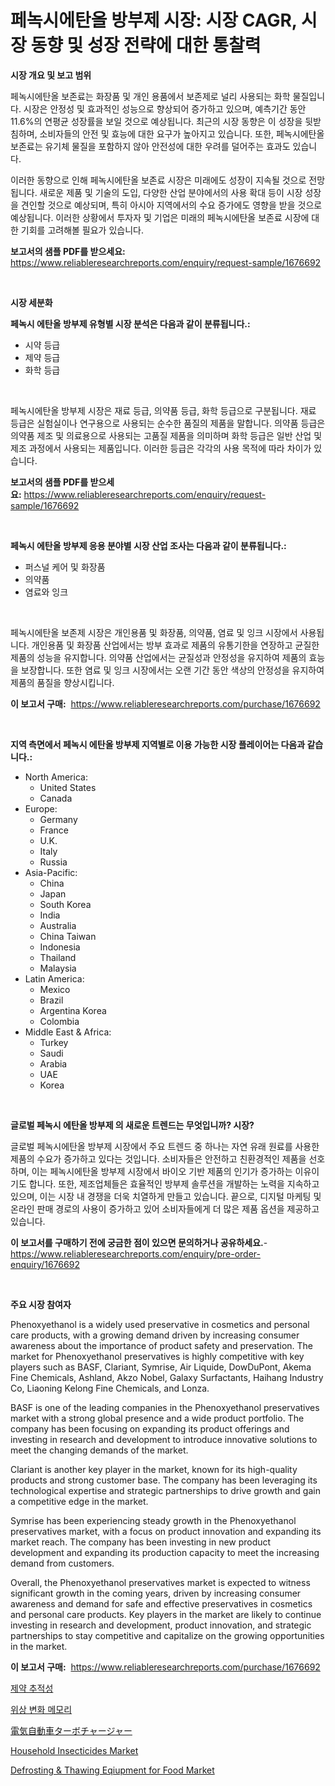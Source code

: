 <p><h1>페녹시에탄올 방부제 시장: 시장 CAGR, 시장 동향 및 성장 전략에 대한 통찰력</h1></p><p><strong>시장 개요 및 보고 범위</strong></p>
<p><p>페녹시에탄올 보존료는 화장품 및 개인 용품에서 보존제로 널리 사용되는 화학 물질입니다. 시장은 안정성 및 효과적인 성능으로 향상되어 증가하고 있으며, 예측기간 동안 11.6%의 연평균 성장률을 보일 것으로 예상됩니다. 최근의 시장 동향은 이 성장을 뒷받침하며, 소비자들의 안전 및 효능에 대한 요구가 높아지고 있습니다. 또한, 페녹시에탄올 보존료는 유기체 물질을 포함하지 않아 안전성에 대한 우려를 덜어주는 효과도 있습니다.</p><p>이러한 동향으로 인해 페녹시에탄올 보존료 시장은 미래에도 성장이 지속될 것으로 전망됩니다. 새로운 제품 및 기술의 도입, 다양한 산업 분야에서의 사용 확대 등이 시장 성장을 견인할 것으로 예상되며, 특히 아시아 지역에서의 수요 증가에도 영향을 받을 것으로 예상됩니다. 이러한 상황에서 투자자 및 기업은 미래의 페녹시에탄올 보존료 시장에 대한 기회를 고려해볼 필요가 있습니다.</p></p>
<p><strong>보고서의 샘플 PDF를 받으세요:</strong> <a href="https://www.reliableresearchreports.com/enquiry/request-sample/1676692">https://www.reliableresearchreports.com/enquiry/request-sample/1676692</a></p>
<p>&nbsp;</p>
<p><strong>시장 세분화</strong></p>
<p><strong>페녹시 에탄올 방부제 유형별 시장 분석은 다음과 같이 분류됩니다.:</strong></p>
<p><ul><li>시약 등급</li><li>제약 등급</li><li>화학 등급</li></ul></p>
<p>&nbsp;</p>
<p><p>페녹시에탄올 방부제 시장은 재료 등급, 의약품 등급, 화학 등급으로 구분됩니다. 재료 등급은 실험실이나 연구용으로 사용되는 순수한 품질의 제품을 말합니다. 의약품 등급은 의약품 제조 및 의료용으로 사용되는 고품질 제품을 의미하며 화학 등급은 일반 산업 및 제조 과정에서 사용되는 제품입니다. 이러한 등급은 각각의 사용 목적에 따라 차이가 있습니다.</p></p>
<p><strong>보고서의 샘플 PDF를 받으세요:</strong>&nbsp;<a href="https://www.reliableresearchreports.com/enquiry/request-sample/1676692">https://www.reliableresearchreports.com/enquiry/request-sample/1676692</a></p>
<p>&nbsp;</p>
<p><strong> 페녹시 에탄올 방부제 응용 분야별 시장 산업 조사는 다음과 같이 분류됩니다.:</strong></p>
<p><ul><li>퍼스널 케어 및 화장품</li><li>의약품</li><li>염료와 잉크</li></ul></p>
<p>&nbsp;</p>
<p><p>페녹시에탄올 보존제 시장은 개인용품 및 화장품, 의약품, 염료 및 잉크 시장에서 사용됩니다. 개인용품 및 화장품 산업에서는 방부 효과로 제품의 유통기한을 연장하고 균질한 제품의 성능을 유지합니다. 의약품 산업에서는 균질성과 안정성을 유지하여 제품의 효능을 보장합니다. 또한 염료 및 잉크 시장에서는 오랜 기간 동안 색상의 안정성을 유지하여 제품의 품질을 향상시킵니다.</p></p>
<p><strong>이 보고서 구매:</strong>&nbsp; <a href="https://www.reliableresearchreports.com/purchase/1676692">https://www.reliableresearchreports.com/purchase/1676692</a></p>
<p>&nbsp;</p>
<p><strong>지역 측면에서 페녹시 에탄올 방부제 지역별로 이용 가능한 시장 플레이어는 다음과 같습니다.:</strong></p>
<p><ul>
    <li>
        North America:
        <ul>
            <li>United States</li>
            <li>Canada</li>
        </ul>
    </li>
    <li>
        Europe:
        <ul>
            <li>Germany</li>
            <li>France</li>
            <li>U.K.</li>
            <li>Italy</li>
            <li>Russia</li>
        </ul>
    </li>
    <li>
        Asia-Pacific:
        <ul>
            <li>China</li>
            <li>Japan</li>
            <li>South Korea</li>
            <li>India</li>
            <li>Australia</li>
            <li>China Taiwan</li>
            <li>Indonesia</li>
            <li>Thailand</li>
            <li>Malaysia</li>
        </ul>
    </li>
    <li>
        Latin America:
        <ul>
            <li>Mexico</li>
            <li>Brazil</li>
            <li>Argentina Korea</li>
            <li>Colombia</li>
        </ul>
    </li>
    <li>
        Middle East & Africa:
        <ul>
            <li>Turkey</li>
            <li>Saudi</li>
            <li>Arabia</li>
            <li>UAE</li>
            <li>Korea</li>
        </ul>
    </li>
    </ul></p>
<p>&nbsp;</p>
<p><strong>글로벌 페녹시 에탄올 방부제 의 새로운 트렌드는 무엇입니까? 시장?</strong></p>
<p><p>글로벌 페녹시에탄올 방부제 시장에서 주요 트렌드 중 하나는 자연 유래 원료를 사용한 제품의 수요가 증가하고 있다는 것입니다. 소비자들은 안전하고 친환경적인 제품을 선호하며, 이는 페녹시에탄올 방부제 시장에서 바이오 기반 제품의 인기가 증가하는 이유이기도 합니다. 또한, 제조업체들은 효율적인 방부제 솔루션을 개발하는 노력을 지속하고 있으며, 이는 시장 내 경쟁을 더욱 치열하게 만들고 있습니다. 끝으로, 디지털 마케팅 및 온라인 판매 경로의 사용이 증가하고 있어 소비자들에게 더 많은 제품 옵션을 제공하고 있습니다.</p></p>
<p><strong>이 보고서를 구매하기 전에 궁금한 점이 있으면 문의하거나 공유하세요.</strong>- <a href="https://www.reliableresearchreports.com/enquiry/pre-order-enquiry/1676692">https://www.reliableresearchreports.com/enquiry/pre-order-enquiry/1676692</a></p>
<p>&nbsp;</p>
<p><strong>주요 시장 참여자</strong></p>
<p><p>Phenoxyethanol is a widely used preservative in cosmetics and personal care products, with a growing demand driven by increasing consumer awareness about the importance of product safety and preservation. The market for Phenoxyethanol preservatives is highly competitive with key players such as BASF, Clariant, Symrise, Air Liquide, DowDuPont, Akema Fine Chemicals, Ashland, Akzo Nobel, Galaxy Surfactants, Haihang Industry Co, Liaoning Kelong Fine Chemicals, and Lonza.</p><p>BASF is one of the leading companies in the Phenoxyethanol preservatives market with a strong global presence and a wide product portfolio. The company has been focusing on expanding its product offerings and investing in research and development to introduce innovative solutions to meet the changing demands of the market.</p><p>Clariant is another key player in the market, known for its high-quality products and strong customer base. The company has been leveraging its technological expertise and strategic partnerships to drive growth and gain a competitive edge in the market.</p><p>Symrise has been experiencing steady growth in the Phenoxyethanol preservatives market, with a focus on product innovation and expanding its market reach. The company has been investing in new product development and expanding its production capacity to meet the increasing demand from customers.</p><p>Overall, the Phenoxyethanol preservatives market is expected to witness significant growth in the coming years, driven by increasing consumer awareness and demand for safe and effective preservatives in cosmetics and personal care products. Key players in the market are likely to continue investing in research and development, product innovation, and strategic partnerships to stay competitive and capitalize on the growing opportunities in the market.</p></p>
<p><strong>이 보고서 구매:</strong>&nbsp;&nbsp;<a href="https://www.reliableresearchreports.com/purchase/1676692">https://www.reliableresearchreports.com/purchase/1676692</a></p>
<p><p><a href="https://github.com/sougarounis/Market-Research-Report-List-2/blob/main/1601683192766.md">제약 추적성</a></p><p><a href="https://github.com/vs2869dizt0/Market-Research-Report-List-1/blob/main/5636261192767.md">위상 변화 메모리</a></p><p><a href="https://github.com/oqoeusbvpadwjs08/Market-Research-Report-List-1/blob/main/9116140193040.md">電気自動車ターボチャージャー</a></p><p><a href="https://github.com/gdfhhhj/Market-Research-Report-List-3/blob/main/household-insecticides-market.md">Household Insecticides Market</a></p><p><a href="https://issuu.com/reportprime-2/docs/defrosting-thawing-eqiupment-for-food-market-size-">Defrosting & Thawing Eqiupment for Food Market</a></p></p>

